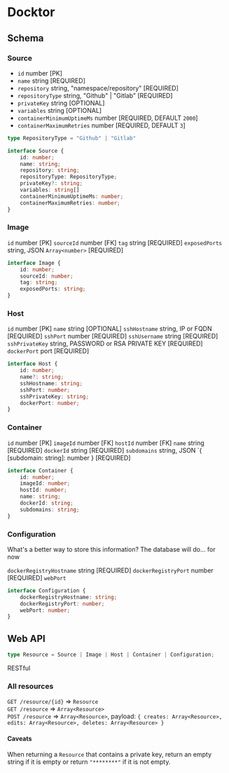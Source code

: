 # Docktor

## Schema

### Source
- `id` number [PK]
- `name` string [REQUIRED]
- `repository` string, "namespace/repository" [REQUIRED]
- `repositoryType` string, "Github" | "Gitlab" [REQUIRED]
- `privateKey` string [OPTIONAL]
- `variables` string [OPTIONAL]
- `containerMinimumUptimeMs` number [REQUIRED, DEFAULT `2000`]
- `containerMaximumRetries` number [REQUIRED, DEFAULT `3`]

```ts
type RepositoryType = "Github" | "Gitlab"

interface Source {
    id: number;
    name: string;
    repository: string;
    repositoryType: RepositoryType;
    privateKey?: string;
    variables: string[]
    containerMinimumUptimeMs: number;
    containerMaximumRetries: number;
}
```

### Image
`id` number [PK]
`sourceId` number [FK]
`tag` string [REQUIRED]
`exposedPorts` string, JSON `Array<number>` [REQUIRED]

```ts
interface Image {
    id: number;
    sourceId: number;
    tag: string;
    exposedPorts: string;
}
```

### Host
`id` number [PK]
`name` string [OPTIONAL]
`sshHostname` string, IP or FQDN [REQUIRED]
`sshPort` number [REQUIRED]
`sshUsername` string [REQUIRED]
`sshPrivateKey` string, PASSWORD or RSA PRIVATE KEY [REQUIRED]
`dockerPort` port [REQUIRED]

```ts
interface Host {
    id: number;
    name?: string;
    sshHostname: string;
    sshPort: number;
    sshPrivateKey: string;
    dockerPort: number;
}
```

### Container
`id` number [PK]
`imageId` number [FK]
`hostId` number [FK]
`name` string [REQUIRED]
`dockerId` string [REQUIRED]
`subdomains` string, JSON `{ [subdomain: string]: number } [REQUIRED]

```ts
interface Container {
    id: number;
    imageId: number;
    hostId: number;
    name: string;
    dockerId: string;
    subdomains: string;
}
```

### Configuration
What's a better way to store this information? The database will do... for now

`dockerRegistryHostname` string [REQUIRED]
`dockerRegistryPort` number [REQUIRED]
`webPort`

```ts
interface Configuration {
    dockerRegistryHostname: string;
    dockerRegistryPort: number;
    webPort: number;
}
```
## Web API

```ts
type Resource = Source | Image | Host | Container | Configuration;
```

RESTful

### All resources

`GET /resource/{id}` => `Resource`  
`GET /resource` => `Array<Resource>`  
`POST /resource` => `Array<Resource>`, payload: `{ creates: Array<Resource>, edits: Array<Resource>, deletes: Array<Resource> }`  

#### Caveats
When returning a `Resource` that contains a private key, return an empty string if it is empty or return `"********"` if it is not empty.

